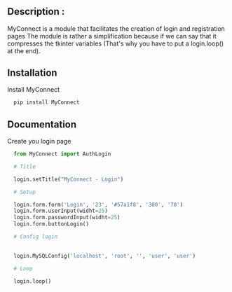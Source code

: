 
# 

## Description :

MyConnect is a module that facilitates the creation of login and registration pages 
The module is rather a simplification because if we can say that it compresses the tkinter variables 
(That's why you have to put a login.loop() at the end).


## Installation

Install MyConnect

```bash
  pip install MyConnect
```


    
## Documentation

Create you login page

```py
  from MyConnect import AuthLogin

  # Title

  login.setTitle("MyConnect - Login")

  # Setup

  login.form.form('Login', '23', '#57a1f8', '300', '70')
  login.form.userInput(widht=25)
  login.form.passwordInput(widht=25)
  login.form.buttonLogin()

  # Config login
            

  login.MySQLConfig('localhost', 'root', '', 'user', 'user')

  # Loop

  login.loop()
```


